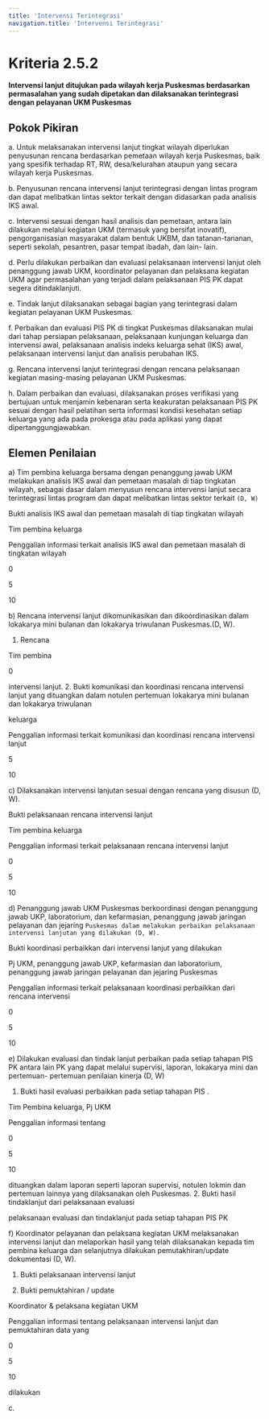 ```yaml
---
title: 'Intervensi Terintegrasi'
navigation.title: 'Intervensi Terintegrasi'
---
```


# Kriteria 2.5.2 
**Intervensi lanjut ditujukan pada wilayah kerja Puskesmas berdasarkan permasalahan yang sudah dipetakan dan dilaksanakan terintegrasi dengan pelayanan UKM Puskesmas** 



## Pokok Pikiran 

a. Untuk melaksanakan intervensi lanjut tingkat wilayah diperlukan penyusunan rencana berdasarkan pemetaan wilayah kerja Puskesmas, baik yang spesifik terhadap RT, RW, desa/kelurahan ataupun yang  secara wilayah kerja Puskesmas. 

b. Penyusunan rencana intervensi lanjut terintegrasi dengan lintas program dan dapat melibatkan lintas sektor terkait dengan didasarkan pada analisis IKS awal. 

c. Intervensi sesuai dengan hasil analisis dan pemetaan, antara lain dilakukan melalui kegiatan UKM (termasuk yang bersifat inovatif), pengorganisasian masyarakat dalam bentuk UKBM, dan tatanan-tananan, seperti sekolah, pesantren, pasar tempat ibadah, dan  lain- lain. 

d. Perlu dilakukan perbaikan dan evaluasi pelaksanaan intervensi lanjut oleh penanggung jawab UKM, koordinator pelayanan dan pelaksana kegiatan UKM agar permasalahan yang terjadi dalam  pelaksanaan PIS PK dapat segera ditindaklanjuti. 

e. Tindak lanjut dilaksanakan sebagai bagian yang terintegrasi dalam kegiatan pelayanan UKM Puskesmas. 

f. Perbaikan dan evaluasi PIS PK di tingkat Puskesmas dilaksanakan mulai dari tahap persiapan pelaksanaan, pelaksanaan kunjungan keluarga dan intervensi awal, pelaksanaan analisis indeks keluarga sehat (IKS) awal, pelaksanaan intervensi lanjut dan analisis perubahan IKS. 

g. Rencana intervensi lanjut terintegrasi dengan rencana pelaksanaan kegiatan masing-masing pelayanan UKM Puskesmas. 

h. Dalam perbaikan dan evaluasi, dilaksanakan proses verifikasi yang bertujuan untuk menjamin kebenaran serta keakuratan pelaksanaan PIS PK sesuai dengan hasil pelatihan serta informasi kondisi kesehatan  setiap keluarga yang ada pada prokesga atau pada aplikasi yang dapat dipertanggungjawabkan. 
 	 




## Elemen Penilaian 




   
a) Tim pembina keluarga bersama dengan penanggung jawab UKM melakukan analisis IKS awal dan pemetaan masalah di tiap tingkatan wilayah, sebagai dasar dalam menyusun rencana intervensi lanjut secara terintegrasi lintas program dan dapat melibatkan lintas sektor terkait `(D, W)`



Bukti analisis IKS awal dan pemetaan masalah di tiap tingkatan wilayah 
 
Tim pembina keluarga 


Penggalian informasi terkait analisis IKS awal dan pemetaan masalah di tingkatan wilayah 
 
0 


5 


10 




 b) Rencana intervensi lanjut dikomunikasikan dan dikoordinasikan dalam lokakarya mini bulanan dan lokakarya triwulanan Puskesmas.(D, W).



1. Rencana 
 
Tim pembina 
 
0 
 

 
intervensi lanjut. 
2. Bukti komunikasi dan koordinasi rencana intervensi lanjut yang dituangkan dalam notulen pertemuan lokakarya mini bulanan dan lokakarya triwulanan 
 
keluarga 


Penggalian informasi terkait komunikasi dan koordinasi rencana intervensi lanjut 
 
 
5 


10 




 c) Dilaksanakan intervensi lanjutan sesuai dengan rencana yang disusun (D, W).  




 
Bukti pelaksanaan rencana intervensi lanjut 
 
Tim pembina keluarga 


Penggalian informasi terkait pelaksanaan rencana intervensi lanjut 
 
0 


5 


10 




 d) Penanggung jawab UKM Puskesmas berkoordinasi dengan penanggung jawab UKP, laboratorium, dan kefarmasian, penanggung jawab jaringan pelayanan dan jejaring `Puskesmas dalam melakukan perbaikan pelaksanaan intervensi lanjutan yang dilakukan (D, W).  
 `




Bukti koordinasi perbaikkan dari intervensi lanjut yang dilakukan 
 
Pj UKM, penanggung jawab UKP, kefarmasian dan laboratorium, penanggung jawab jaringan pelayanan dan jejaring 
Puskesmas 


Penggalian informasi terkait pelaksanaan koordinasi perbaikkan dari rencana intervensi 
 
0 


5 


10 




 e) Dilakukan evaluasi dan tindak lanjut perbaikan pada setiap tahapan PIS PK antara lain PK yang dapat melalui supervisi, laporan, lokakarya mini dan pertemuan- pertemuan penilaian kinerja (D, W) 




 
1. Bukti hasil evaluasi perbaikkan pada setiap tahapan PIS .
 
Tim Pembina keluarga, Pj UKM 


Penggalian informasi tentang 
 
0 


5 


10 

 
dituangkan dalam laporan seperti laporan supervisi, notulen lokmin dan pertemuan lainnya yang dilaksanakan oleh Puskesmas. 
2. Bukti hasil tindaklanjut dari pelaksanaan evaluasi 
 
pelaksanaan evaluasi dan tindaklanjut pada setiap tahapan 
PIS PK 
 
 




  
f) Koordinator pelayanan dan pelaksana kegiatan UKM melaksanakan intervensi lanjut dan melaporkan hasil yang telah dilaksanakan kepada tim pembina keluarga dan selanjutnya dilakukan pemutakhiran/update dokumentasi (D, W). 
 




1. Bukti pelaksanaan intervensi lanjut 


2. Bukti pemuktahiran / update 
 
Koordinator & pelaksana kegiatan UKM 


Penggalian informasi tentang pelaksanaan intervensi lanjut dan pemuktahiran data yang 
 
0 


5 


10 

 
 
 
dilakukan 
 
 
 	 

c. 





